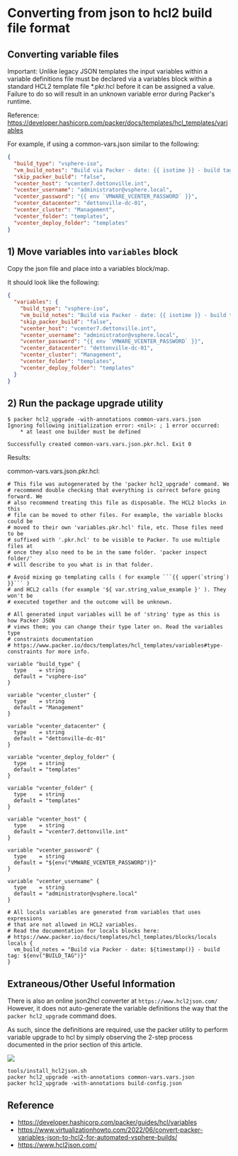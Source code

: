 
# Converting from json to hcl2 build file format

## Converting variable files

Important: Unlike legacy JSON templates the input variables within a variable definitions file must be declared via a variables block within a standard HCL2 template file *.pkr.hcl before it can be assigned a value. Failure to do so will result in an unknown variable error during Packer's runtime.
 
Reference: https://developer.hashicorp.com/packer/docs/templates/hcl_templates/variables

For example, if using a common-vars.json similar to the following:
```json
{
  "build_type": "vsphere-iso",
  "vm_build_notes": "Build via Packer - date: {{ isotime }} - build tag: {{ env `BUILD_TAG` }}",
  "skip_packer_build": "false",
  "vcenter_host": "vcenter7.dettonville.int",
  "vcenter_username": "administrator@vsphere.local",
  "vcenter_password": "{{ env `VMWARE_VCENTER_PASSWORD` }}",
  "vcenter_datacenter": "dettonville-dc-01",
  "vcenter_cluster": "Management",
  "vcenter_folder": "templates",
  "vcenter_deploy_folder": "templates"
}
```

## 1) Move variables into `variables` block

Copy the json file and place into a variables block/map.

It should look like the following:
```json
{
  "variables": {
    "build_type": "vsphere-iso",
    "vm_build_notes": "Build via Packer - date: {{ isotime }} - build tag: {{ env `BUILD_TAG` }}",
    "skip_packer_build": "false",
    "vcenter_host": "vcenter7.dettonville.int",
    "vcenter_username": "administrator@vsphere.local",
    "vcenter_password": "{{ env `VMWARE_VCENTER_PASSWORD` }}",
    "vcenter_datacenter": "dettonville-dc-01",
    "vcenter_cluster": "Management",
    "vcenter_folder": "templates",
    "vcenter_deploy_folder": "templates"
  }
}
```

## 2) Run the package upgrade utility

```shell
$ packer hcl2_upgrade -with-annotations common-vars.vars.json 
Ignoring following initialization error: <nil>: ; 1 error occurred:
	* at least one builder must be defined

Successfully created common-vars.vars.json.pkr.hcl. Exit 0

```

Results:

common-vars.vars.json.pkr.hcl: 
```shell
# This file was autogenerated by the 'packer hcl2_upgrade' command. We
# recommend double checking that everything is correct before going forward. We
# also recommend treating this file as disposable. The HCL2 blocks in this
# file can be moved to other files. For example, the variable blocks could be
# moved to their own 'variables.pkr.hcl' file, etc. Those files need to be
# suffixed with '.pkr.hcl' to be visible to Packer. To use multiple files at
# once they also need to be in the same folder. 'packer inspect folder/'
# will describe to you what is in that folder.

# Avoid mixing go templating calls ( for example ```{{ upper(`string`) }}``` )
# and HCL2 calls (for example '${ var.string_value_example }' ). They won't be
# executed together and the outcome will be unknown.

# All generated input variables will be of 'string' type as this is how Packer JSON
# views them; you can change their type later on. Read the variables type
# constraints documentation
# https://www.packer.io/docs/templates/hcl_templates/variables#type-constraints for more info.

variable "build_type" {
  type    = string
  default = "vsphere-iso"
}

variable "vcenter_cluster" {
  type    = string
  default = "Management"
}

variable "vcenter_datacenter" {
  type    = string
  default = "dettonville-dc-01"
}

variable "vcenter_deploy_folder" {
  type    = string
  default = "templates"
}

variable "vcenter_folder" {
  type    = string
  default = "templates"
}

variable "vcenter_host" {
  type    = string
  default = "vcenter7.dettonville.int"
}

variable "vcenter_password" {
  type    = string
  default = "${env("VMWARE_VCENTER_PASSWORD")}"
}

variable "vcenter_username" {
  type    = string
  default = "administrator@vsphere.local"
}

# All locals variables are generated from variables that uses expressions
# that are not allowed in HCL2 variables.
# Read the documentation for locals blocks here:
# https://www.packer.io/docs/templates/hcl_templates/blocks/locals
locals {
  vm_build_notes = "Build via Packer - date: ${timestamp()} - build tag: ${env("BUILD_TAG")}"
}

```


## Extraneous/Other Useful Information

There is also an online json2hcl converter at `https://www.hcl2json.com/`
However, it does not auto-generate the variable definitions the way that the `packer hcl2_upgrade` command does.  

As such, since the definitions are required, use the packer utility to perform variable upgrade to hcl by simply observing the 2-step process documented in the prior section of this article. 

![](./screenshots/hcl2json.png)


```shell
tools/install_hcl2json.sh 
packer hcl2_upgrade -with-annotations common-vars.vars.json 
packer hcl2_upgrade -with-annotations build-config.json 
```

## Reference

- https://developer.hashicorp.com/packer/guides/hcl/variables
- https://www.virtualizationhowto.com/2022/06/convert-packer-variables-json-to-hcl2-for-automated-vsphere-builds/
- https://www.hcl2json.com/
